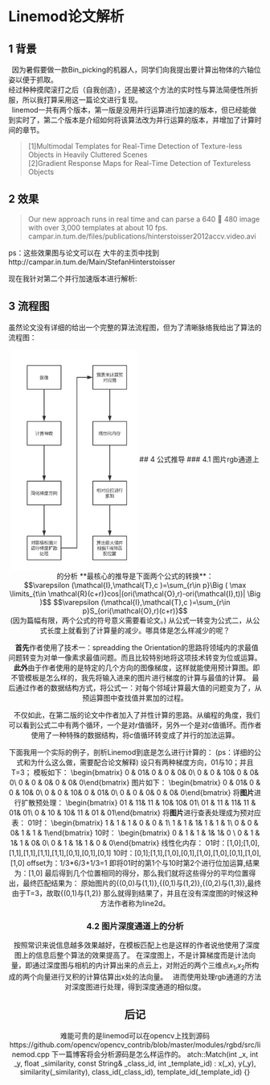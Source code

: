 ﻿# Linemod论文解析

## 1 背景
&ensp;因为暑假要做一款Bin_picking的机器人，同学们向我提出要计算出物体的六轴位姿以便于抓取。<br>
经过种种摸爬滚打之后（自我创造），还是被这个方法的实时性与算法简便性所折服，所以我打算采用这一篇论文进行复现。<br>
&ensp;linemod一共有两个版本，第一版是没用并行运算进行加速的版本，但已经能做到实时了，第二个版本是介绍如何将该算法改为并行运算的版本，并增加了计算时间的章节。

>[1]Multimodal Templates for Real-Time Detection of Texture-less Objects in
Heavily Cluttered Scenes<br>
[2]Gradient Response Maps for Real-Time Detection of Textureless Objects



## 2 效果
 >Our new approach runs in real time and can parse a 640  480 image with over 3,000 templates at about 10 fps. 
 >campar.in.tum.de/files/publications/hinterstoisser2012accv.video.avi
 
ps：这些效果图与论文可以在 大牛的主页中找到http://campar.in.tum.de/Main/StefanHinterstoisser

现在我针对第二个并行加速版本进行解析:
## 3 流程图
虽然论文没有详细的给出一个完整的算法流程图，但为了清晰脉络我给出了算法的流程图：
<div align=center>
<img src="https://github.com/cosmicpowercr/cosmicpowercr.github.io/raw/master/img/post-image/linemod-p.png" width = 50% height = 50% div align=center />
## 4 公式推导
### 4.1 图片rgb通道上的分析
**最核心的推导是下面两个公式的转换**：
<center>$$\varepsilon (\mathcal{I},\mathcal{T},c )=\sum_{r\in p}\Big ( \max \limits_{t\in \mathcal{R}(c+r)}cos|(ori(\mathcal{O},r)-ori(\mathcal{I},t))| \Big )$$
$$\varepsilon (\mathcal{I},\mathcal{T},c )=\sum_{r\in p}S_{ori(\mathcal{O},r)(c+r)}$$</center>
(因为篇幅有限，两个公式的符号意义需要看论文。)
从公式一转变为公式二，从公式长度上就看到了计算量的减少。哪具体是怎么样减少的呢？

&ensp;**首先**作者使用了技术一：spreadding the Orientation的思路将领域内的求最值问题转变为对单一像素求最值问题。而且比较特别地将这项技术转变为位或运算。
&ensp;**此外**由于作者使用的是特定的几个方向的图像梯度，这样就能使用预计算图。即不管模板是怎么样的，我先将输入进来的图片进行梯度的计算与最值的计算。
最后通过作者的数据结构方式，将公式一：对每个邻域计算最大值的问题变为了，从预运算图中查找值并累加的过程。

&ensp;不仅如此，在第二版的论文中作者加入了并性计算的思路。从编程的角度，我们可以看到公式二中有两个循环，一个是对$r$值循环，另外一个是对$c$值循环。而作者使用了一种特殊的数据结构，将$c$值循环转变成了并行的加法运算。

下面我用一个实际的例子，剖析Linemod到底是怎么进行计算的：
(ps：详细的公式和为什么这么做，需要配合论文解释)
设只有两种梯度方向，01与10；并且T=3；
模板如下：
\begin{bmatrix} 0 & 01& 0 & 0 & 0& 0\\ 0 & 0 & 10& 0 & 0& 0\\ 0 & 0 & 0& 0 & 0& 0\end{bmatrix}
图片如下：
\begin{bmatrix} 0 & 01& 0 & 0 & 10& 0\\ 0 & 0 & 10& 0 & 01& 0\\ 0 & 0 & 0& 0 & 0& 0\end{bmatrix}
将**图片**进行扩散预处理：
\begin{bmatrix} 01 & 11& 11 & 10& 10& 01\\ 01 & 11 & 11& 11 & 01& 01\\ 0 & 10 & 10& 11 & 01 & 01\end{bmatrix}
将**图片**进行查表处理成为预对应表：
01时：
\begin{bmatrix} 1 & 1 & 1 & 0 & 0 & 1\\ 1 & 1 & 1& 1 & 1 & 1\\ 0 & 0 & 0& 1 & 1 & 1\end{bmatrix}
10时：
\begin{bmatrix} 0 & 1 & 1 & 1& 1& 0 \\ 0 & 1 & 1& 1 & 0& 0\\ 0 & 1 & 1& 1 & 0 & 0\end{bmatrix}
线性化内存：
01时：[1,0];[1,0],[1,1],[1,1],[1,1],[1,1],[0,1],[0,1],[0,1]
10时：[0,1];[1,1],[1,0],[0,1],[1,0],[1,0],[0,1],[1,0],[1,0]
offset为：1/3*6/3+1/3=1
即将01时的第1个与10时第2个进行位加运算,结果为：[1,0]
最后得到几个位置相同的得分，那么我们就将这些得分的平均位置得出，最终匹配结果为：
原始图片的{(0,0)与(1,1)},{(0,1)与(1,2)},{(0,2)与(1,3)},最终由于T=3，故取{(0,1)与(1,2)}
那么就得到结果了，并且在没有深度图的时候这种方法作者称为line2d。
### 4.2 图片深度通道上的分析
&ensp;按照常识来说信息越多效果越好，在模板匹配上也是这样的作者说他使用了深度图上的信息后整个算法的效果提高了。
在深度图上，不是计算梯度而是计法向量，即通过深度图与相机的内计算出来的点云上，对附近的两个三维点$x_{1}$,$x_{2}$所构成的两个向量进行叉积的计算估算出x处的法向量。
&ensp;进而使用处理rgb通道的方法对深度图进行处理，得到深度通道的相似度。

## 后记
难能可贵的是linemod可以在opencv上找到源码https://github.com/opencv/opencv_contrib/blob/master/modules/rgbd/src/linemod.cpp
下一篇博客将会分析源码是怎么样运作的。
atch::Match(int _x, int _y, float _similarity, const String& _class_id, int _template_id)
    : x(_x), y(_y), similarity(_similarity), class_id(_class_id), template_id(_template_id)
{}




